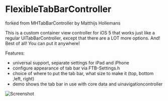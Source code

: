 # FlexibleTabBarController

forked from MHTabBarController by Matthijs Hollemans

This is a custom container view controller for iOS 5 that works just like a regular UITabBarController, except that there are a LOT more options. And! Best of all! You can put it anywhere!

Features:
- universal support, separate settings for iPad and iPhone
- configure appearance of tab bar via FTB-Settings.h
- choice of where to put the tab bar, what size to make it (top, bottom ,left, right)
- demo shows the tab bar in use with core data and uinavigationcontroller

![Screenshot](https://github.com/hollance/MHTabBarController/raw/master/Screenshot.png)